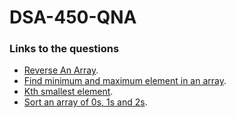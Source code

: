 # DSA-450-QNA

### Links to the questions
  - [Reverse An Array](https://practice.geeksforgeeks.org/problems/reverse-an-array).
  - [Find minimum and maximum element in an array](https://practice.geeksforgeeks.org/problems/find-minimum-and-maximum-element-in-an-array4428).
  - [Kth smallest element](https://practice.geeksforgeeks.org/problems/kth-smallest-element5635).
  - [Sort an array of 0s, 1s and 2s](https://practice.geeksforgeeks.org/problems/sort-an-array-of-0s-1s-and-2s4231).
